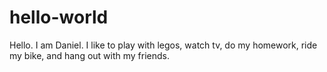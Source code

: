 # hello-world

Hello. I am Daniel. I like to play with legos, watch tv, do my homework, ride my bike, and hang out with my friends.
